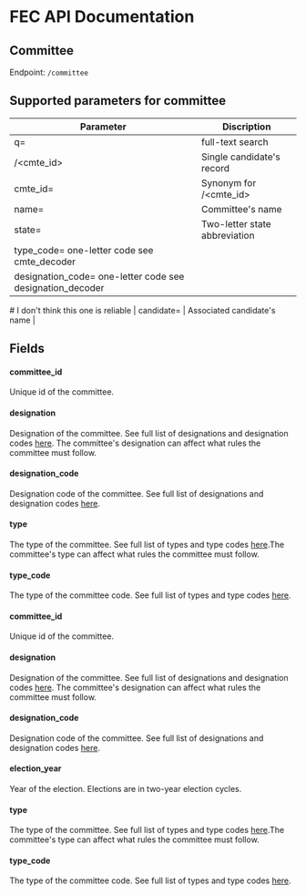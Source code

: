 # FEC API Documentation
## Committee

Endpoint:
`/committee`

## Supported parameters for committee
| Parameter |Discription |
|-----|-----|
| q=          | full-text search |
| /<cmte_id>  | Single candidate's record |
| cmte_id=    | Synonym for /<cmte_id> |
| name=       | Committee's name |
| state=      | Two-letter state abbreviation |
| type_code=   one-letter code see cmte_decoder
| designation_code=  one-letter code see designation_decoder



\# I don't think this one is reliable
| candidate=  | Associated candidate's name |



## Fields


#### committee_id

Unique id of the committee.

#### designation

Designation of the committee. See full list of designations and designation codes [here](designations). The committee's designation can affect what rules the committee must follow.

#### designation_code

Designation code of the committee. See full list of designations and designation codes [here](designations).

#### type

The type of the committee. See full list of types and type codes [here](committee_type).The committee's type can affect what rules the committee must follow.

#### type_code

The type of the committee code. See full list of types and type codes [here](committee_type).


#### committee_id

Unique id of the committee.

#### designation

Designation of the committee. See full list of designations and designation codes [here](designations). The committee's designation can affect what rules the committee must follow.

#### designation_code

Designation code of the committee. See full list of designations and designation codes [here](designations).

#### election_year

Year of the election. Elections are in two-year election cycles.

#### type

The type of the committee. See full list of types and type codes [here](committee_type).The committee's type can affect what rules the committee must follow.

#### type_code

The type of the committee code. See full list of types and type codes [here](committee_type).



